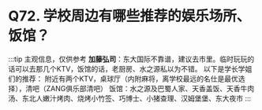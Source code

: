 # Q72. 学校周边有哪些推荐的娱乐场所、饭馆？
:::tip 主观信息，仅供参考
**加藤弘司**：东大国际不靠谱，建议去市里。临时玩玩的话可以去那几个KTV，饭馆的话，老厨房、水之源私以为不错。
以下是学长学姐们的推荐：
附近有两个KTV，桌球厅（内附麻将，离学校最远的名仕是最优选择），清吧（ZANG俱乐部清吧）
饭馆：水之源及巴蜀人家、天香盖饭、天香牛肉汤、东北人嫩汁烤肉、烧烤小竹签、巧博士、小猪查理、汉姆堡堡、东大夜市
:::